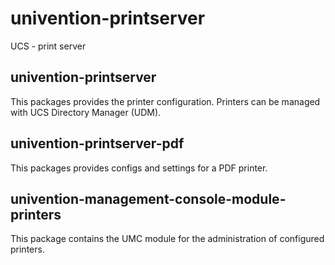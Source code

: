 # univention-printserver
UCS - print server

## univention-printserver
This packages provides the printer configuration. Printers can be managed with UCS Directory Manager (UDM).

## univention-printserver-pdf
This packages provides configs and settings for a PDF printer.

## univention-management-console-module-printers
This package contains the UMC module for the administration of configured printers.
